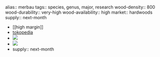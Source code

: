 alias:: merbau
tags:: species, genus, major, research
wood-density:: 800
wood-durability:: very-high
wood-availability:: high
market:: hardwoods
supply:: next-month

- [[high margin]]
- [tokopedia](https://www.tokopedia.com/yoomitae/benih-pohon-merbau-intsia-bijuga-zguuab-1246ha?extParam=ivf%3Dfalse%26src%3Dsearch)
- ![](https://peach-geographical-bat-397.mypinata.cloud/ipfs/QmZtKh76Dk1VbZeUWDpSqxSWMkWeWQPcvc1KYgZkaAQaqr)
- ![](https://peach-geographical-bat-397.mypinata.cloud/ipfs/QmSj8T4yDRyTaiF6UnwVH3GZRui4G1No7MLuVdvkLKkMN4)
- supply:: next-month